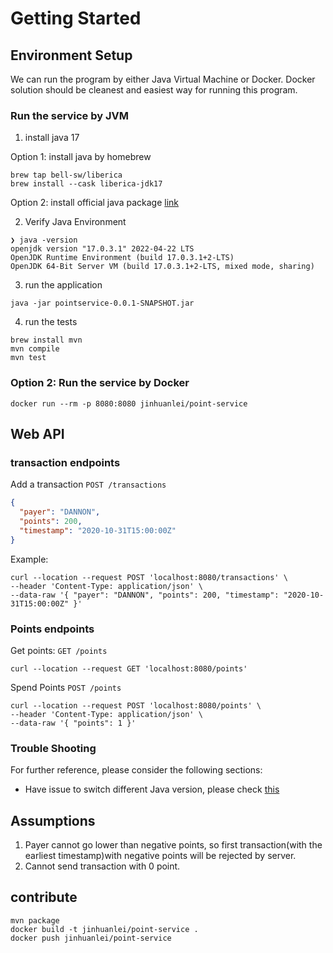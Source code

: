 # Getting Started

## Environment Setup

We can run the program by either Java Virtual Machine or Docker. Docker solution should be cleanest
and easiest way for running this program.

### Run the service by JVM

1. install java 17

Option 1: install java by homebrew

```
brew tap bell-sw/liberica
brew install --cask liberica-jdk17
```

Option 2: install official java package
[link](https://bell-sw.com/pages/downloads/#/java-17-lts)

2. Verify Java Environment

```text
❯ java -version
openjdk version "17.0.3.1" 2022-04-22 LTS
OpenJDK Runtime Environment (build 17.0.3.1+2-LTS)
OpenJDK 64-Bit Server VM (build 17.0.3.1+2-LTS, mixed mode, sharing)
```

3. run the application

```clone the project and go to the project folder
java -jar pointservice-0.0.1-SNAPSHOT.jar
```

4. run the tests

```
brew install mvn
mvn compile
mvn test
```

### Option 2: Run the service by Docker

```
docker run --rm -p 8080:8080 jinhuanlei/point-service
```

## Web API

### transaction endpoints

Add a transaction `POST /transactions`

```json
{
  "payer": "DANNON",
  "points": 200,
  "timestamp": "2020-10-31T15:00:00Z"
}
```

Example:

```
curl --location --request POST 'localhost:8080/transactions' \
--header 'Content-Type: application/json' \
--data-raw '{ "payer": "DANNON", "points": 200, "timestamp": "2020-10-31T15:00:00Z" }'
```

### Points endpoints

Get points: `GET /points`

```
curl --location --request GET 'localhost:8080/points'
```

Spend Points `POST /points`

```
curl --location --request POST 'localhost:8080/points' \
--header 'Content-Type: application/json' \
--data-raw '{ "points": 1 }'
```

### Trouble Shooting

For further reference, please consider the following sections:

* Have issue to switch different Java version, please
  check [this](https://stackoverflow.com/questions/26252591/mac-os-x-and-multiple-java-versions)

## Assumptions

1. Payer cannot go lower than negative points, so first transaction(with the earliest timestamp)with
   negative points will be rejected by server.
2. Cannot send transaction with 0 point.

## contribute

```
mvn package
docker build -t jinhuanlei/point-service .
docker push jinhuanlei/point-service
```